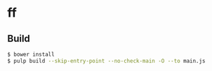 # ff

## Build

``` sh
$ bower install
$ pulp build --skip-entry-point --no-check-main -O --to main.js
```
